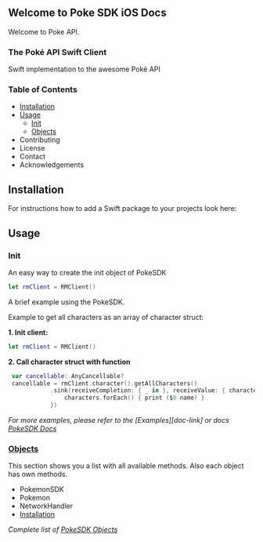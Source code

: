 ## Welcome to Poke SDK iOS Docs

Welcome to Poke API.


### The Poké API Swift Client

Swift implementation to the awesome Poké API


### Table of Contents 

- [Installation](#installation)
- [Usage](#usage)
  - [Init](#init)
  - [Objects](#objects)
- Contributing
- License
- Contact
- Acknowledgements


<!-- INSTALLATION -->
## Installation

For instructions how to add a Swift package to your projects look here:



<!-- USAGE EXAMPLES -->
## Usage

### Init

An easy way to create the init object of PokeSDK

```swift
let rmClient = RMClient()
```

A brief example using the PokeSDK.

Example to get all characters as an array of character struct:

**1. Init client:**
```swift
let rmClient = RMClient()
```

**2. Call character struct with function**
```swift
 var cancellable: AnyCancellable?
 cancellable = rmClient.character().getAllCharacters()
            .sink(receiveCompletion: { _ in }, receiveValue: { characters in
                characters.forEach() { print ($0.name) }
            })
```

*For more examples, please refer to the [Examples][doc-link] or docs [PokeSDK Docs](https://mahia113.github.io/pokeSDKiOS/)*


### [Objects](docs/objects.md)

This section shows you a list with all available methods. Also each object has own methods. 

- PokemonSDK
- Pokemon
- NetworkHandler
- [Installation](#installation)

*Complete list of [PokeSDK Objects](docs/objects.md)*

